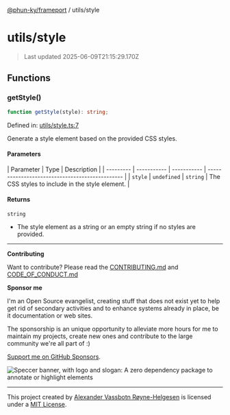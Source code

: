 [@phun-ky/frameport](../README.md) / utils/style

# utils/style

> Last updated 2025-06-09T21:15:29.170Z

## Functions

### getStyle()

```ts
function getStyle(style): string;
```

Defined in: [utils/style.ts:7](https://github.com/phun-ky/frameport/blob/main/src/utils/style.ts#L7)

Generate a style element based on the provided CSS styles.

#### Parameters

| Parameter | Type        | Description |
| --------- | ----------- | ----------- | ----------------------------------------------- |
| `style`   | `undefined` | `string`    | The CSS styles to include in the style element. |

#### Returns

`string`

- The style element as a string or an empty string if no styles are provided.

---

**Contributing**

Want to contribute? Please read the [CONTRIBUTING.md](https://github.com/phun-ky/frameport/blob/main/CONTRIBUTING.md) and [CODE_OF_CONDUCT.md](https://github.com/phun-ky/frameport/blob/main/CODE_OF_CONDUCT.md)

**Sponsor me**

I'm an Open Source evangelist, creating stuff that does not exist yet to help get rid of secondary activities and to enhance systems already in place, be it documentation or web sites.

The sponsorship is an unique opportunity to alleviate more hours for me to maintain my projects, create new ones and contribute to the large community we're all part of :)

[Support me on GitHub Sponsors](https://github.com/sponsors/phun-ky).

![Speccer banner, with logo and slogan: A zero dependency package to annotate or highlight elements](https://github.com/phun-ky/frameport/blob/main/public/frameport-banner.png?raw=true)

---

This project created by [Alexander Vassbotn Røyne-Helgesen](http://phun-ky.net) is licensed under a [MIT License](https://choosealicense.com/licenses/mit/).

